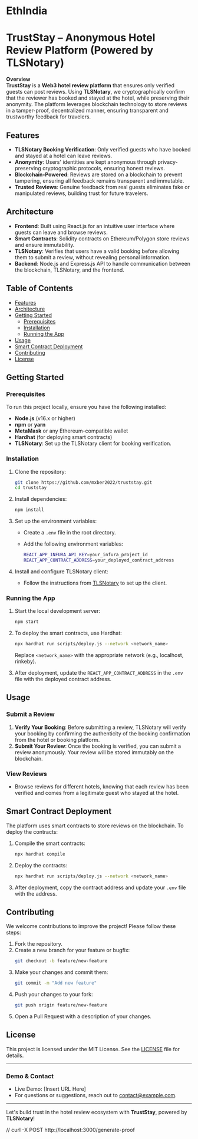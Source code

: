 # EthIndia

# TrustStay – Anonymous Hotel Review Platform (Powered by TLSNotary)

**Overview**  
**TrustStay** is a **Web3 hotel review platform** that ensures only verified guests can post reviews. Using **TLSNotary**, we cryptographically confirm that the reviewer has booked and stayed at the hotel, while preserving their anonymity. The platform leverages blockchain technology to store reviews in a tamper-proof, decentralized manner, ensuring transparent and trustworthy feedback for travelers.

## Features

- **TLSNotary Booking Verification**: Only verified guests who have booked and stayed at a hotel can leave reviews.
- **Anonymity**: Users' identities are kept anonymous through privacy-preserving cryptographic protocols, ensuring honest reviews.
- **Blockchain-Powered**: Reviews are stored on a blockchain to prevent tampering, ensuring all feedback remains transparent and immutable.
- **Trusted Reviews**: Genuine feedback from real guests eliminates fake or manipulated reviews, building trust for future travelers.

## Architecture

- **Frontend**: Built using React.js for an intuitive user interface where guests can leave and browse reviews.
- **Smart Contracts**: Solidity contracts on Ethereum/Polygon store reviews and ensure immutability.
- **TLSNotary**: Verifies that users have a valid booking before allowing them to submit a review, without revealing personal information.
- **Backend**: Node.js and Express.js API to handle communication between the blockchain, TLSNotary, and the frontend.

## Table of Contents

- [Features](#features)
- [Architecture](#architecture)
- [Getting Started](#getting-started)
  - [Prerequisites](#prerequisites)
  - [Installation](#installation)
  - [Running the App](#running-the-app)
- [Usage](#usage)
- [Smart Contract Deployment](#smart-contract-deployment)
- [Contributing](#contributing)
- [License](#license)

## Getting Started

### Prerequisites

To run this project locally, ensure you have the following installed:

- **Node.js** (v16.x or higher)
- **npm** or **yarn**
- **MetaMask** or any Ethereum-compatible wallet
- **Hardhat** (for deploying smart contracts)
- **TLSNotary**: Set up the TLSNotary client for booking verification.

### Installation

1. Clone the repository:

   ```bash
   git clone https://github.com/mxber2022/truststay.git
   cd truststay
   ```

2. Install dependencies:

   ```bash
   npm install
   ```

3. Set up the environment variables:

   - Create a `.env` file in the root directory.
   - Add the following environment variables:

     ```bash
     REACT_APP_INFURA_API_KEY=your_infura_project_id
     REACT_APP_CONTRACT_ADDRESS=your_deployed_contract_address
     ```

4. Install and configure TLSNotary client:
   - Follow the instructions from [TLSNotary](https://github.com/tlsnotary/tlsnotary) to set up the client.

### Running the App

1. Start the local development server:

   ```bash
   npm start
   ```

2. To deploy the smart contracts, use Hardhat:

   ```bash
   npx hardhat run scripts/deploy.js --network <network_name>
   ```

   Replace `<network_name>` with the appropriate network (e.g., localhost, rinkeby).

3. After deployment, update the `REACT_APP_CONTRACT_ADDRESS` in the `.env` file with the deployed contract address.

## Usage

### Submit a Review

1. **Verify Your Booking**: Before submitting a review, TLSNotary will verify your booking by confirming the authenticity of the booking confirmation from the hotel or booking platform.
2. **Submit Your Review**: Once the booking is verified, you can submit a review anonymously. Your review will be stored immutably on the blockchain.

### View Reviews

- Browse reviews for different hotels, knowing that each review has been verified and comes from a legitimate guest who stayed at the hotel.

## Smart Contract Deployment

The platform uses smart contracts to store reviews on the blockchain. To deploy the contracts:

1. Compile the smart contracts:

   ```bash
   npx hardhat compile
   ```

2. Deploy the contracts:

   ```bash
   npx hardhat run scripts/deploy.js --network <network_name>
   ```

3. After deployment, copy the contract address and update your `.env` file with the address.

## Contributing

We welcome contributions to improve the project! Please follow these steps:

1. Fork the repository.
2. Create a new branch for your feature or bugfix:
   ```bash
   git checkout -b feature/new-feature
   ```
3. Make your changes and commit them:
   ```bash
   git commit -m "Add new feature"
   ```
4. Push your changes to your fork:
   ```bash
   git push origin feature/new-feature
   ```
5. Open a Pull Request with a description of your changes.

## License

This project is licensed under the MIT License. See the [LICENSE](LICENSE) file for details.

---

### Demo & Contact

- Live Demo: [Insert URL Here]
- For questions or suggestions, reach out to [contact@example.com](mailto:contact@example.com).

---

Let's build trust in the hotel review ecosystem with **TrustStay**, powered by **TLSNotary**!

// curl -X POST http://localhost:3000/generate-proof
